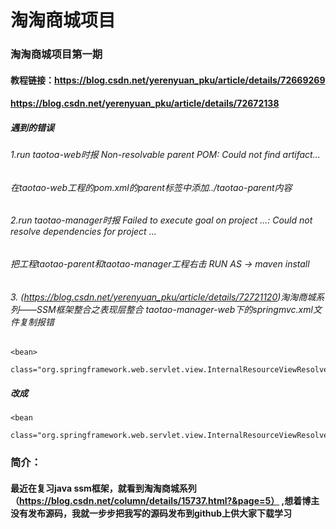 # 淘淘商城项目
### 淘淘商城项目第一期
#### 教程链接：https://blog.csdn.net/yerenyuan_pku/article/details/72669269
#### https://blog.csdn.net/yerenyuan_pku/article/details/72672138

##### 遇到的错误
###### 1.run taotoa-web时报 Non-resolvable parent POM: Could not find artifact...
###### 在taotao-web工程的pom.xml的parent标签中添加<relativePath>../taotao-parent</relativePath>内容

###### 2.run taotao-manager时报 Failed to execute goal on project ...: Could not resolve dependencies for project ...
###### 把工程taotao-parent和taotao-manager工程右击 RUN AS -> maven install

###### 3. (https://blog.csdn.net/yerenyuan_pku/article/details/72721120)淘淘商城系列——SSM框架整合之表现层整合 taotao-manager-web下的springmvc.xml文件复制报错
######

```
<bean>
        class="org.springframework.web.servlet.view.InternalResourceViewResolver">
```

##### 改成

```
<bean
        class="org.springframework.web.servlet.view.InternalResourceViewResolver">
```




### 简介：
#### 最近在复习java ssm框架，就看到淘淘商城系列（https://blog.csdn.net/column/details/15737.html?&page=5） ,想着博主没有发布源码，我就一步步把我写的源码发布到github上供大家下载学习
